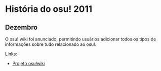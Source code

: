 # História do osu! 2011

## Dezembro

O osu! wiki foi anunciado, permitindo usuários adicionar todos os tipos de informações sobre tudo relacionado ao osu!.

Links:

- [Projeto osu!wiki](https://osu.ppy.sh/community/forums/topics/68479)
